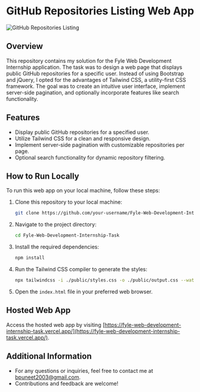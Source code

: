 # GitHub Repositories Listing Web App

![GitHub Repositories Listing](link-to-your-image)

## Overview

This repository contains my solution for the Fyle Web Development Internship application. The task was to design a web page that displays public GitHub repositories for a specific user. Instead of using Bootstrap and jQuery, I opted for the advantages of Tailwind CSS, a utility-first CSS framework. The goal was to create an intuitive user interface, implement server-side pagination, and optionally incorporate features like search functionality.

## Features

- Display public GitHub repositories for a specified user.
- Utilize Tailwind CSS for a clean and responsive design.
- Implement server-side pagination with customizable repositories per page.
- Optional search functionality for dynamic repository filtering.

## How to Run Locally

To run this web app on your local machine, follow these steps:

1. Clone this repository to your local machine:

   ```bash
   git clone https://github.com/your-username/Fyle-Web-Development-Internship-Task.git
   ```
2. Navigate to the project directory:

   ```bash
   cd Fyle-Web-Development-Internship-Task
   ```
3. Install the required dependencies:

   ```bash
   npm install
   ```
4. Run the Tailwind CSS compiler to generate the styles:

   ```bash
   npx tailwindcss -i ./public/styles.css -o ./public/output.css --watch
   ```
5. Open the `index.html` file in your preferred web browser.

## Hosted Web App

Access the hosted web app by visiting [https://fyle-web-development-internship-task.vercel.app/](https://fyle-web-development-internship-task.vercel.app/).

## Additional Information

- For any questions or inquiries, feel free to contact me at [bpuneet2003@gmail.com]().
- Contributions and feedback are welcome!
